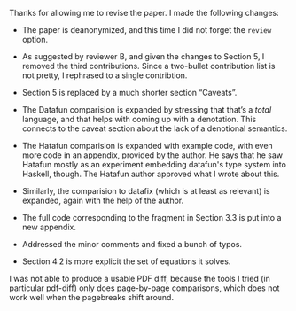 Thanks for allowing me to revise the paper. I made the following changes:

* The paper is deanonymized, and this time I did not forget the `review` option.

* As suggested by reviewer B, and given the changes to Section 5, I removed the
  third contributions. Since a two-bullet contribution list is not pretty, I
  rephrased to a single contribtion.

* Section 5 is replaced by a much shorter section “Caveats”.

* The Datafun comparision is expanded by stressing that that’s a _total_
  language, and that helps with coming up with a denotation. This connects to
  the caveat section about the lack of a denotional semantics.

* The Hatafun comparision is expanded with example code, with even more code
  in an appendix, provided by the author. He says that he saw Hatafun mostly as
  an experiment embedding datafun's type system into Haskell, though. The
  Hatafun author approved what I wrote about this.

* Similarly, the comparision to datafix (which is at least as relevant) is
  expanded, again with the help of the author.

* The full code corresponding to the fragment in Section 3.3 is put into a new
  appendix.

* Addressed the minor comments and fixed a bunch of typos.

* Section 4.2 is more explicit the set of equations it solves.

I was not able to produce a usable PDF diff, because the tools I tried (in
particular pdf-diff) only does page-by-page comparisons, which does not work
well when the pagebreaks shift around.
